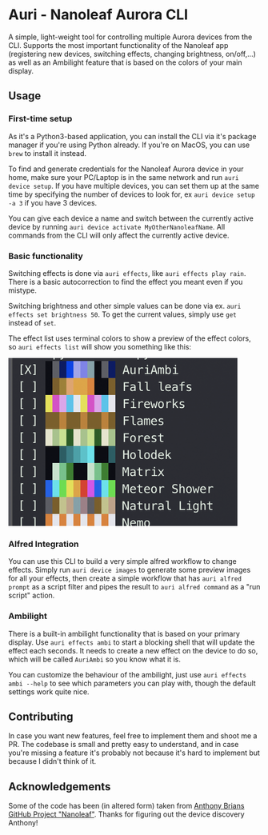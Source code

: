 # Auri - Nanoleaf Aurora CLI

A simple, light-weight tool for controlling multiple Aurora devices from the CLI. Supports the most important functionality of the Nanoleaf app (registering new devices, switching effects, changing brightness, on/off,...) as well as an Ambilight feature that is based on the colors of your main display.


## Usage 

### First-time setup

As it's a Python3-based application, you can install the CLI via it's package manager if you're using Python already. If you're on MacOS, you can use `brew` to install it instead.

To find and generate credentials for the Nanoleaf Aurora device in your home, make sure your PC/Laptop is in the same network and run `auri device setup`. If you have multiple devices, you can set them up at the same time by specifying the number of devices to look for, ex `auri device setup -a 3` if you have 3 devices.

You can give each device a name and switch between the currently active device by running `auri device activate MyOtherNanoleafName`. All commands from the CLI will only affect the currently active device.

### Basic functionality

Switching effects is done via `auri effects`, like `auri effects play rain`. There is a basic autocorrection to find the effect you meant even if you mistype.

Switching brightness and other simple values can be done via ex. `auri effects set brightness 50`. To get the current values, simply use `get` instead of `set`.

The effect list uses terminal colors to show a preview of the effect colors, so `auri effects list` will show you something like this:

![auri_effect_list](https://raw.githubusercontent.com/MrTrustworthy/auri/master/auri_effect_list_terminal.png)


### Alfred Integration

You can use this CLI to build a very simple alfred workflow to change effects. Simply run `auri device images` to generate some preview images for all your effects, then create a simple workflow that has `auri alfred prompt` as a script filter and pipes the result to `auri alfred command` as a "run script" action.


### Ambilight

There is a built-in ambilight functionality that is based on your primary display. Use `auri effects ambi` to start a blocking shell that will update the effect each seconds. It needs to create a new effect on the device to do so, which will be called `AuriAmbi` so you know what it is.

You can customize the behaviour of the ambilight, just use `auri effects ambi --help` to see which parameters you can play with, though the default settings work quite nice.

## Contributing

In case you want new features, feel free to implement them and shoot me a PR. The codebase is small and pretty easy to understand, and in case you're missing a feature it's probably not because it's hard to implement but because I didn't think of it.

## Acknowledgements

Some of the code has been (in altered form) taken from [Anthony Brians GitHub Project "Nanoleaf"](https://github.com/software-2/nanoleaf). Thanks for figuring out the device discovery Anthony!
